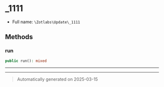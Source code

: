 
# _1111





* Full name: `\Zotlabs\Update\_1111`




## Methods


### run



```php
public run(): mixed
```












***


***
> Automatically generated on 2025-03-15
